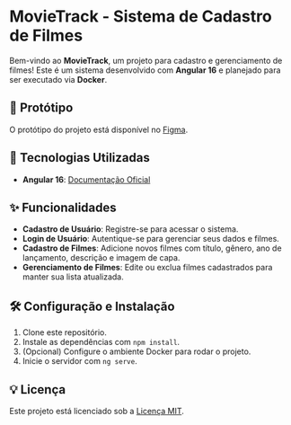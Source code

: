 # MovieTrack - Sistema de Cadastro de Filmes  

Bem-vindo ao **MovieTrack**, um projeto para cadastro e gerenciamento de filmes! Este é um sistema desenvolvido com **Angular 16** e planejado para ser executado via **Docker**.

## 📌 Protótipo  
O protótipo do projeto está disponível no [Figma](https://www.figma.com/design/30fcypG8MCe0sSW7ZshWs6/MovieTrack---MATC84?node-id=0-1&t=nx2Ir6t4Q50tLXWw-1).  

## 🚀 Tecnologias Utilizadas  
- **Angular 16**: [Documentação Oficial](https://angular.io/docs)  

## ✨ Funcionalidades  
- **Cadastro de Usuário**: Registre-se para acessar o sistema.  
- **Login de Usuário**: Autentique-se para gerenciar seus dados e filmes.  
- **Cadastro de Filmes**: Adicione novos filmes com título, gênero, ano de lançamento, descrição e imagem de capa.  
- **Gerenciamento de Filmes**: Edite ou exclua filmes cadastrados para manter sua lista atualizada.  

## 🛠️ Configuração e Instalação  
1. Clone este repositório.  
2. Instale as dependências com `npm install`.  
3. (Opcional) Configure o ambiente Docker para rodar o projeto.  
4. Inicie o servidor com `ng serve`.  

## 💡 Licença  
Este projeto está licenciado sob a [Licença MIT](LICENSE).  

